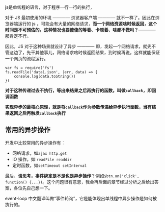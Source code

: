  js是单线程的语言，对于程序一行一行的执行，



对于 JS 最初使用的环境 ———— 浏览器客户端 ———— 就不一样了。因此在浏览器端运行的 js ，可能会有大量的网络请求，**而一个网络资源啥时候返回，这个时间是不可预估的。这种情况也要傻傻的等着、卡顿着、啥都不做吗？**———— 那肯定不行。

因此，JS 对于这种场景就设计了异步 ———— 即，发起一个网络请求，就先不管这边了，先干其他事儿，网络请求啥时候返回结果，到时候再说。这样就能保证一个网页的流程运行。



```
var fs = require('fs')
fs.readFile('data1.json', (err, data) => {
    console.log(data.toString())
})
```



**对于这种传递过去不执行，等出来结果之后再执行的函数，叫做`callback`，即回调函数**



**实现异步的最核心原理，就是将`callback`作为参数传递给异步执行函数，当有结果返回之后再触发`callback`执行**

## 常用的异步操作

开发中比较常用的异步操作有：

* 网络请求，如`ajax http.get`
* IO 操作，如 `readFile readdir`
* 定时函数，如`setTimeout setInterval`

最后，**请思考，事件绑定是不是也是异步操作**？例如`$btn.on('click', function() {...})`。这个问题很有意思，我会再后面的章节经过分析之后给出答案，各位先自己想一下。



event-loop 中文翻译叫做“事件轮询”，它是能体现出单线程中异步操作是如何被执行的。


